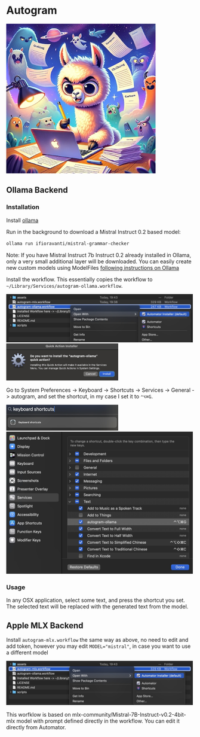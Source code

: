 # Autogram
<img src="assets/autogram.jpg" style="max-width: 400px;" />

## Ollama Backend

### Installation

Install [ollama](https://ollama.ai/)

Run in the background to download a Mistral Instruct 0.2 based model:

```bash
ollama run ifioravanti/mistral-grammar-checker
```
Note: If you have Mistral Instruct 7b Instruct 0.2 already installed in Ollama, only a very small additional layer will be downloaded.
You can easily create new custom models using ModelFiles [following instructions on Ollama](https://github.com/ollama/ollama/blob/main/docs/modelfile.md)

Install the workflow. This essentially copies the workflow to `~/Library/Services/autogram-ollama.workflow`.

<img src="assets/step1.jpg" style="max-width: 500px;" />

<img src="assets/step2.jpg" style="max-width: 300px;" />

Go to System Preferences -> Keyboard -> Shortcuts -> Services -> General -> autogram, and set the shortcut, in my case I set it to `⌃⌥⌘G`.

<img src="assets/step3.jpg" style="max-width: 300px;" />

<img src="assets/step4.jpg" style="max-width: 500px;" />

### Usage

In any OSX application, select some text, and press the shortcut you set. The selected text will be replaced with the generated text from the model.

## Apple MLX Backend

Install `autogram-mlx.workflow` the same way as above, no need to edit and add token, however you may edit `MODEL="mistral"`, in case you want to use a different model

<img src="assets/stepmlx.jpg" width="500"/>

This worfklow is based on mlx-community/Mistral-7B-Instruct-v0.2-4bit-mlx model with prompt defined directly in the workflow.
You can edit it directly from Automator.
